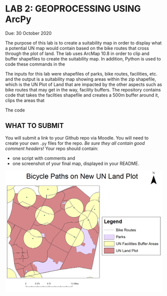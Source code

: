 # LAB 2: GEOPROCESSING USING ArcPy
Due: 30 October 2020

The purpose of this lab is to create a suitability map in order to display what a potential UN map would contain based on the bike routes that cross through the plot of land. The lab uses ArcMap 10.8 in order to clip and buffer shapefiles to create the suitability map. In addition, Python is used to code these commands in the 

The inputs for this lab were shapefiles of parks, bike routes, facilities, etc. and the output is a suitability map showing areas within the zip shapefile, which is the UN Plot of Land that are impacted by the other aspects such as bike routes that may get in the way, facility buffers. 
The repository contains code that takes the facilties shapefile and creates a 500m buffer around it, clips the areas that 

The code 

##  WHAT TO SUBMIT
You will submit a link to your Github repo via Moodle. You will need to create your own `.py` files for the repo. *Be sure they all contain good comment headers!* Your repo should contain:
- one script with comments and
- one screenshot of your final map, displayed in your README.

![](lab2image/Lab2.jpg)
